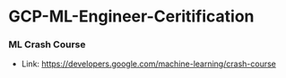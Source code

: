 # GCP-ML-Engineer-Ceritification

### ML Crash Course
* Link: https://developers.google.com/machine-learning/crash-course














